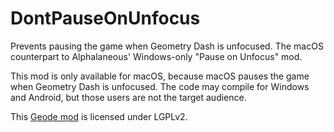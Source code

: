 # DontPauseOnUnfocus

Prevents pausing the game when Geometry Dash is unfocused. The macOS counterpart to Alphalaneous' Windows-only "Pause on Unfocus" mod.

This mod is only available for macOS, because macOS pauses the game when Geometry Dash is unfocused. The code may compile for Windows and Android, but those users are not the target audience.

This [Geode mod](https://geode-sdk.org) is licensed under LGPLv2.